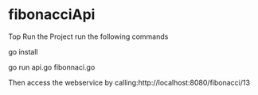 # fibonacciApi
Top Run the Project run the following commands

go install

go run api.go fibonnaci.go

Then access the webservice by calling:http://localhost:8080/fibonacci/13
